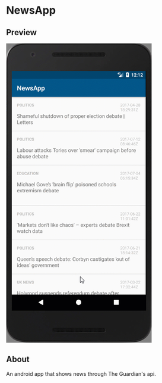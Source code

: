 # NewsApp
## Preview
![NewsApp Preview](https://raw.githubusercontent.com/1Mihail/NewsApp/master/Preview.gif)
## About
An android app that shows news through The Guardian's api.
